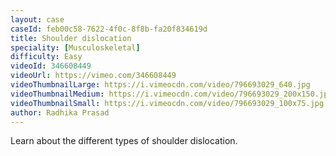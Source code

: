 ```yaml
---
layout: case
caseId: feb00c58-7622-4f0c-8f8b-fa20f834619d
title: Shoulder dislocation
speciality: [Musculoskeletal]
difficulty: Easy
videoId: 346608449
videoUrl: https://vimeo.com/346608449
videoThumbnailLarge: https://i.vimeocdn.com/video/796693029_640.jpg
videoThumbnailMedium: https://i.vimeocdn.com/video/796693029_200x150.jpg
videoThumbnailSmall: https://i.vimeocdn.com/video/796693029_100x75.jpg
author: Radhika Prasad
---
```


Learn about the different types of shoulder dislocation.